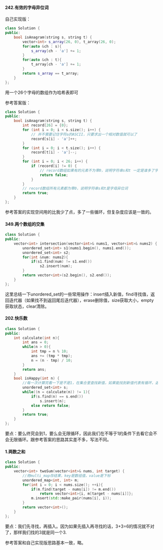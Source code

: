 #### 242.有效的字母异位词

自己实现版：

```c++
class Solution {
public:
    bool isAnagram(string s, string t) {
        vector<int> s_array(26, 0), t_array(26, 0);
        for(auto &ch : s){
            s_array[ch - 'a'] += 1;
        }
        for(auto &ch : t){
            t_array[ch - 'a'] += 1;
        }
        return s_array == t_array;
    }
};
```

用一个26个字母的数组作为哈希表即可

参考答案版：

```c++
class Solution {
public:
    bool isAnagram(string s, string t) {
        int record[26] = {0};
        for (int i = 0; i < s.size(); i++) {
            // 并不需要记住字符a的ASCII，只要求出一个相对数值就可以了
            record[s[i] - 'a']++;
        }
        for (int i = 0; i < t.size(); i++) {
            record[t[i] - 'a']--;
        }
        for (int i = 0; i < 26; i++) {
            if (record[i] != 0) {
                // record数组如果有的元素不为零0，说明字符串s和t 一定是谁多了字符或者谁少了字符。
                return false;
            }
        }
        // record数组所有元素都为零0，说明字符串s和t是字母异位词
        return true;
    }
};

```

参考答案的实现空间用的比我少了点，多了一些循环，但复杂度应该是一致的。

#### 349.两个数组的交集

```c++
class Solution {
public:
    vector<int> intersection(vector<int>& nums1, vector<int>& nums2) {
        unordered_set<int> s1(nums1.begin(), nums1.end());
        unordered_set<int> s2;
        for(int &num: nums2){
            if(s1.find(num) != s1.end())
                s2.insert(num);
        }
        return vector<int>(s2.begin(), s2.end());
    }
};
```

这里总结一下unordered_set的一些常用操作：insert插入新值，find寻找值，返回迭代器（如果找不到返回尾后迭代器），erase删除值，size获取大小，empty获取状态，clear清除。

#### 202.快乐数

```c++
class Solution {
public:
    int calculate(int n){
        int ans = 0;
        while(n > 0){
            int tmp = n % 10;
            ans += (tmp * tmp);
            n = (n - tmp) / 10;
        }
        return ans;
    }
    bool isHappy(int n) {
        //每一次计算完看一下是不是1，在集合里查找新值，如果能找到新值代表有循环，返回false
        unordered_set<int> s;
        while((n = calculate(n)) != 1){
            if(s.find(n) == s.end())
                s.insert(n);
            else return false;
        }
        return true;
    }
};
```

要点：要么终究会到1，要么会无限循环，因此我们在不等于1的条件下去看它会不会无限循环。跟参考答案的思路其实差不多，写法不同。

#### 1.两数之和

```c++
class Solution {
public:
    vector<int> twoSum(vector<int>& nums, int target) {
        //用multi_map存结果，key是数组值，value是下标
        unordered_map<int, int> m;
        for(int i = 0; i < nums.size(); ++i){
            if(m.find(target - nums[i]) != m.end())
                return vector<int>{i, m[target - nums[i]]};
            m.insert(std::make_pair(nums[i], i));
        }
        return vector<int>();
    }
};
```

要点：我们先寻找，再插入。因为如果先插入再寻找的话，3+3=6的情况就不对了，那样我们找的3就是同一个3.

参考答案和自己实现版思路基本一致，略。